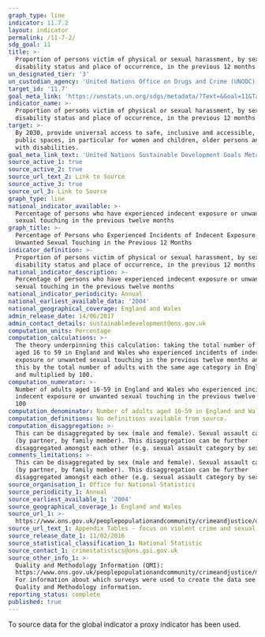 ```yaml
---
graph_type: line
indicator: 11.7.2
layout: indicator
permalink: /11-7-2/
sdg_goal: 11
title: >-
  Proportion of persons victim of physical or sexual harassment, by sex, age,
  disability status and place of occurrence, in the previous 12 months
un_designated_tier: '3'
un_custodian_agency: 'United Nations Office on Drugs and Crime (UNODC)  '
target_id: '11.7'
goal_meta_link: 'https://unstats.un.org/sdgs/metadata/?Text=&Goal=11&Target=11.7'
indicator_name: >-
  Proportion of persons victim of physical or sexual harassment, by sex, age,
  disability status and place of occurrence, in the previous 12 months
target: >-
  By 2030, provide universal access to safe, inclusive and accessible, green and
  public spaces, in particular for women and children, older persons and persons
  with disabilities.
goal_meta_link_text: 'United Nations Sustainable Development Goals Metadata: Goal 11'
source_active_1: true
source_active_2: true
source_url_text_2: Link to Source
source_active_3: true
source_url_3: Link to Source
graph_type: line
national_indicator_available: >-
  Percentage of persons who have experienced indecent exposure or unwanted
  sexual touching in the previous twelve months
graph_title: >-
  Percentage of Persons who Experienced Incidents of Indecent Exposure or
  Unwanted Sexual Touching in the Previous 12 Months
indicator_definition: >-
  Proportion of persons victim of physical or sexual harassment, by sex, age,
  disability status and place of occurrence, in the previous 12 months
national_indicator_description: >-
  Percentage of persons who have experienced indecent exposure or unwanted
  sexual touching in the previous twelve months
national_indicator_periodicity: Annual
national_earliest_available_data: '2004'
national_geographical_coverage: England and Wales
admin_release_date: 14/06/2017
admin_contact_details: sustainabledevelopment@ons.gov.uk
computation_units: Percentage
computation_calculations: >-
  The theory underpinning this calculation: taking the total number of adults
  aged 16 to 59 in England and Wales who experienced incidents of indecent
  exposure or unwanted sexual touching in the previous twelve months and divided
  this by the total number of adults with the same age category in England/Wales
  and multiplied by 100. 
computation_numerator: >-
  Number of adults aged 16-59 in England and Wales who experienced incidents of
  indecent exposure or unwanted sexual touching in the previous twelve months  X
  100 
computation_denominator: Number of adults aged 16-59 in England and Wales
computation_definitions: No definitions available from source.
computation_disaggregation: >-
  This can be disaggregated by sex (male and female). Sexual assault category
  (by partner, by family member). This disaggregation can be further
  disaggregated amongst each other (e.g. sexual assault category by sex). 
comments_limitations: >-
  This can be disaggregated by sex (male and female). Sexual assault category
  (by partner, by family member). This disaggregation can be further
  disaggregated amongst each other (e.g. sexual assault category by sex). 
source_organisation_1: Office for National Statistics
source_periodicity_1: Annual
source_earliest_available_1: '2004'
source_geographical_coverage_1: England and Wales
source_url_1: >-
  https://www.ons.gov.uk/peoplepopulationandcommunity/crimeandjustice/datasets/appendixtablesfocusonviolentcrimeandsexualoffences
source_url_text_1: Appendix Tables - focus on violent crime and sexual offences
source_release_date_1: 11/02/2016
source_statistical_classification_1: National Statistic
source_contact_1: crimestatistics@ons.gsi.gov.uk
source_other_info_1: >-
  Quality and Methodology Information (QMI):
  https://www.ons.gov.uk/peoplepopulationandcommunity/crimeandjustice/methodologies/crimeandjusticemethodology
  For information about which surveys were used to create the data see the
  Quality and Methodology information.
reporting_status: complete
published: true
---
```



To source data for the global indicator a proxy indicator has been used. 